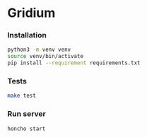 # Gridium

### Installation

```sh
python3 -m venv venv
source venv/bin/activate
pip install --requirement requirements.txt
```

### Tests

```sh
make test
```

### Run server

```sh
honcho start
```
